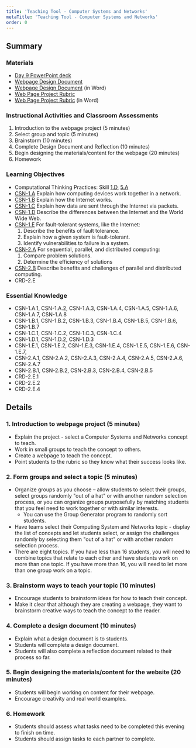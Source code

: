 ```yaml
---
title: 'Teaching Tool - Computer Systems and Networks'
metaTitle: 'Teaching Tool - Computer Systems and Networks'
order: 0
---
```


## Summary

### Materials

* [Day 9 PowerPoint deck](https://1drv.ms/w/s!AqsgsTyHBmRBj0LNGoCTK9Gh_r9w?e=F1UVZv)
* [Webpage Design Document](/unit-2/day-9/webpage-design-document)
* [Webpage Design Document](https://1drv.ms/w/s!AqsgsTyHBmRBj0GcwFakEJmF7BZz?e=kryCan) (in Word)
* [Web Page Project Rubric](/unit-2/day-9/webpage-project-rubric)
* [Web Page Project Rubric](https://1drv.ms/w/s!AqsgsTyHBmRBj0B65c7OyROKdLh7?e=wbT4wY) (in Word)

### Instructional Activities and Classroom Assessments

1. Introduction to the webpage project (5 minutes)
2. Select group and topic (5 minutes)
3. Brainstorm (10 minutes)
4. Complete Design Document and Reflection (10 minutes)
5. Begin designing the materials/content for the webpage (20 minutes)
6. Homework

### Learning Objectives 

* Computational Thinking Practices: Skill [1.D](https://apcentral.collegeboard.org/pdf/ap-computer-science-principles-course-and-exam-description.pdf#page=23), [5.A](https://apcentral.collegeboard.org/pdf/ap-computer-science-principles-course-and-exam-description.pdf#page=23) 
* [CSN-1.A](https://apcentral.collegeboard.org/pdf/ap-computer-science-principles-course-and-exam-description.pdf?course=ap-computer-science-principles#page=109) Explain how computing devices work together in a network. 
* [CSN-1.B](https://apcentral.collegeboard.org/pdf/ap-computer-science-principles-course-and-exam-description.pdf?course=ap-computer-science-principles#page=110) Explain how the Internet works.
* [CSN-1.C](https://apcentral.collegeboard.org/pdf/ap-computer-science-principles-course-and-exam-description.pdf?course=ap-computer-science-principles#page=111) Explain how data are sent through the Internet via packets. 
* [CSN-1.D](https://apcentral.collegeboard.org/pdf/ap-computer-science-principles-course-and-exam-description.pdf?course=ap-computer-science-principles#page=111) Describe the differences between the Internet and the World Wide Web. 
* [CSN-1.E](https://apcentral.collegeboard.org/pdf/ap-computer-science-principles-course-and-exam-description.pdf?course=ap-computer-science-principles#page=112) For fault-tolerant systems, like the Internet: 
    1. Describe the benefits of fault tolerance.
    2. Explain how a given system is fault-tolerant.
    3. Identify vulnerabilities to failure in a system. 
* [CSN-2.A](https://apcentral.collegeboard.org/pdf/ap-computer-science-principles-course-and-exam-description.pdf?course=ap-computer-science-principles#page=114) For sequential, parallel, and distributed computing: 
    1. Compare problem solutions. 
    2. Determine the efficiency of solutions 
* [CSN-2.B](https://apcentral.collegeboard.org/pdf/ap-computer-science-principles-course-and-exam-description.pdf?course=ap-computer-science-principles#page=115) Describe benefits and challenges of parallel and distributed computing. 
* CRD-2.E

### Essential Knowledge

* CSN-1.A.1, CSN-1.A.2, CSN-1.A.3, CSN-1.A.4, CSN-1.A.5, CSN-1.A.6, CSN-1.A.7, CSN-1.A.8  
* CSN-1.B.1, CSN-1.B.2, CSN-1.B.3, CSN-1.B.4, CSN-1.B.5, CSN-1.B.6, CSN-1.B.7  
* CSN-1.C.1, CSN-1.C.2, CSN-1.C.3, CSN-1.C.4 
* CSN-1.D.1, CSN-1.D.2, CSN-1.D.3 
* CSN-1.E.1, CSN-1.E.2, CSN-1.E.3, CSN-1.E.4, CSN-1.E.5, CSN-1.E.6, CSN-1.E.7,  
* CSN-2.A.1, CSN-2.A.2, CSN-2.A.3, CSN-2.A.4, CSN-2.A.5, CSN-2.A.6, CSN-2.A.7 
* CSN-2.B.1, CSN-2.B.2, CSN-2.B.3, CSN-2.B.4, CSN-2.B.5 
* CRD-2.E.1 
* CRD-2.E.2 
* CRD-2.E.4 

## Details

### 1. Introduction to webpage project (5 minutes)

* Explain the project - select a Computer Systems and Networks concept to teach.
* Work in small groups to teach the concept to others.
* Create a webpage to teach the concept.
* Point students to the rubric so they know what their success looks like.

### 2. Form groups and select a topic (5 minutes)

* Organize groups as you choose – allow students to select their groups, select groups randomly "out of a hat" or with another random selection process, or you can organize groups purposefully by matching students that you feel need to work together or with similar interests.
    * You can use the Group Generator program to randomly sort students.
* Have teams select their Computing System and Networks topic - display the list of concepts and let students select, or assign the challenges randomly by selecting them "out of a hat" or with another random selection process.
* There are eight topics. If you have less than 16 students, you will need to combine topics that relate to each other and have students work on more than one topic. If you have more than 16, you will need to let more than one group work on a topic.

### 3. Brainstorm ways to teach your topic (10 minutes)

* Encourage students to brainstorm ideas for how to teach their concept.
* Make it clear that although they are creating a webpage, they want to brainstorm creative ways to teach the concept to the reader.

### 4. Complete a design document (10 minutes)

* Explain what a design document is to students.
* Students will complete a design document.
* Students will also complete a reflection document related to their process so far.

### 5. Begin designing the materials/content for the website (20 minutes)

* Students will begin working on content for their webpage.
* Encourage creativity and real world examples.

### 6. Homework

* Students should assess what tasks need to be completed this evening to finish on time.
* Students should assign tasks to each partner to complete.
